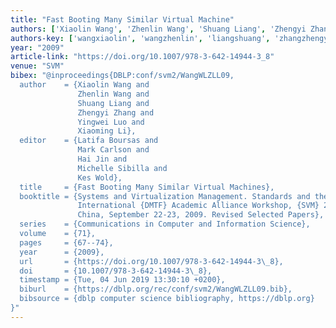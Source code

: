 ```yaml
---
title: "Fast Booting Many Similar Virtual Machine"
authors: ['Xiaolin Wang', 'Zhenlin Wang', 'Shuang Liang', 'Zhengyi Zhang', 'Yingwei Luo', 'Xiaoming Li']
authors-key: ['wangxiaolin', 'wangzhenlin', 'liangshuang', 'zhangzhengyi', 'luoyingwei', 'lixiaoming']
year: "2009"
article-link: "https://doi.org/10.1007/978-3-642-14944-3_8"
venue: "SVM"
bibex: "@inproceedings{DBLP:conf/svm2/WangWLZLL09,
  author    = {Xiaolin Wang and
               Zhenlin Wang and
               Shuang Liang and
               Zhengyi Zhang and
               Yingwei Luo and
               Xiaoming Li},
  editor    = {Latifa Boursas and
               Mark Carlson and
               Hai Jin and
               Michelle Sibilla and
               Kes Wold},
  title     = {Fast Booting Many Similar Virtual Machines},
  booktitle = {Systems and Virtualization Management. Standards and the Cloud - Third
               International {DMTF} Academic Alliance Workshop, {SVM} 2009, Wuhan,
               China, September 22-23, 2009. Revised Selected Papers},
  series    = {Communications in Computer and Information Science},
  volume    = {71},
  pages     = {67--74},
  year      = {2009},
  url       = {https://doi.org/10.1007/978-3-642-14944-3\_8},
  doi       = {10.1007/978-3-642-14944-3\_8},
  timestamp = {Tue, 04 Jun 2019 13:30:10 +0200},
  biburl    = {https://dblp.org/rec/conf/svm2/WangWLZLL09.bib},
  bibsource = {dblp computer science bibliography, https://dblp.org}
}"
---
```

